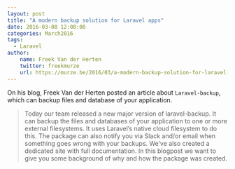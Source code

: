 ```yaml
---
layout: post
title: "A modern backup solution for Laravel apps"
date: 2016-03-08 12:00:00
categories: March2016
tags:
  - Laravel
author:
    name: Freek Van der Herten
    twitter: freekmurze
    url: https://murze.be/2016/03/a-modern-backup-solution-for-laravel-apps/
---
```


On his blog, Freek Van der Herten posted an article about `Laravel-backup`, which can backup files and database of your application.

> Today our team released a new major version of laravel-backup. It can backup the files and databases of your application to one or more external filesystems. It uses Laravel’s native cloud filesystem to do this. The package can also notify you via Slack and/or email when something goes wrong with your backups. We’ve also created a dedicated site with full documentation. In this blogpost we want to give you some background of why and how the package was created.
